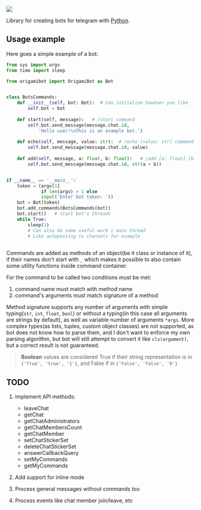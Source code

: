 

![](./imgs/logo.png)

Library for creating bots for telegram with [Python](https://www.python.org/). 

## Usage example

Here goes a simple example of a bot:

```python
from sys import argv
from time import sleep

from origamibot import OrigamiBot as Bot


class BotsCommands:
    def __init__(self, bot: Bot):  # Can initialize however you like
        self.bot = bot
        
    def start(self, message):   # /start command
        self.bot.send_message(message.chat.id,
            'Hello user!\nThis is an example bot.')
    
    def echo(self, message, value: str):  # /echo [value: str] command
        self.bot.send_message(message.chat.id, value)
     
    def add(self, message, a: float, b: float):   # /add [a: float] [b: float] command
        self.bot.send_message(message.chat.id, str(a + b))


if __name__ == '__main__':
    token = (argv[1]
             if len(argv) > 1 else 
             input('Enter bot token: '))
    bot = Bot(token)
    bot.add_commands(BotsCommands(bot))
    bot.start()   # start bot's threads
    while True:
        sleep(1)
        # Can also do some useful work i main thread
        # Like autoposting to channels for example
     
```

Commands are added as methods of an object(be it class or instance of it), if their names don't start with `_` which makes it possible to also contain some utility functions inside command container. 

For the command to be called two conditions must be met:

1. command name must match with method name
2. command's arguments must match signature of a method

Method signature supports any number of arguments with simple typing(`str`, `int`, `float`, `bool`) or without a typing(in this case all arguments are strings by default), as well as variable number of arguments `*args`. More complex types(as lists, tuples, custom object classes) are not supported, as bot does not know how to parse them, and I don't want to enforce my own parsing algorithm, but bot will still attempt to convert it like `cls(argument)`, but a correct result is not guaranteed.

> **Boolean** values are considered True if their string representation is in `{'True', 'true', '1'}`, and False if in `{'False', 'false', '0'}`

## TODO

1. implement API methods:

   -  leaveChat
   -  getChat
   -  getChatAdministrators
   -  getChatMembersCount
   -  getChatMember
   -  setChatStickerSet
   -  deleteChatStickerSet
   -  answerCallbackQuery
   -  setMyCommands
   - getMyCommands

2. Add support for inline mode
3. Process general messages without commands too
4. Process events like chat member join/leave, etc